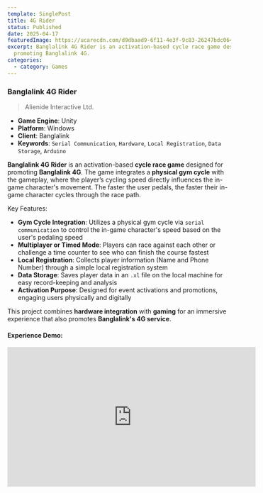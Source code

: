 ```yaml
---
template: SinglePost
title: 4G Rider
status: Published
date: 2025-04-17
featuredImage: https://ucarecdn.com/d9dbaad9-6f11-4e3f-9c83-26247bdc0648/
excerpt: Banglalink 4G Rider is an activation-based cycle race game designed for
  promoting Banglalink 4G.
categories:
  - category: Games
---
```

### Banglalink 4G Rider  
>Alienide Interactive Ltd.

- **Game Engine**: Unity  
- **Platform**: Windows  
- **Client**: Banglalink  
- **Keywords**: `Serial Communication`, `Hardware`, `Local Registration`, `Data Storage`, `Arduino`

**Banglalink 4G Rider** is an activation-based **cycle race game** designed for promoting **Banglalink 4G**. The game integrates a **physical gym cycle** with the gameplay, where the player’s cycling speed directly influences the in-game character's movement. The faster the user pedals, the faster their in-game character cycles through the race path.

Key Features:
- **Gym Cycle Integration**: Utilizes a physical gym cycle via `serial communication` to control the in-game character's speed based on the user's pedaling speed  
- **Multiplayer or Timed Mode**: Players can race against each other or challenge a time counter to see who can finish the course fastest  
- **Local Registration**: Collects player information (Name and Phone Number) through a simple local registration system  
- **Data Storage**: Saves player data in an `.xl` file on the local machine for easy record-keeping and analysis  
- **Activation Purpose**: Designed for event activations and promotions, engaging users physically and digitally  

This project combines **hardware integration** with **gaming** for an immersive experience that also promotes **Banglalink's 4G service**.

#### Experience Demo:
<iframe width="560" height="315" src="https://www.youtube.com/embed/fL0fH6_6wVw" frameborder="0" allow="accelerometer; autoplay; encrypted-media; gyroscope; picture-in-picture" allowfullscreen></iframe>
